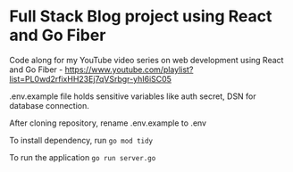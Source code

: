 # Full Stack Blog project using React and Go Fiber

Code along for my YouTube video series on web development using React and Go Fiber - https://www.youtube.com/playlist?list=PL0wd2rfixHH23Ej7qVSrbgr-yhI6iSC05

.env.example file holds sensitive variables like auth secret, DSN for database connection.

After cloning repository, rename .env.example to .env

To install dependency, run
```go mod tidy```

To run the application
```go run server.go```
